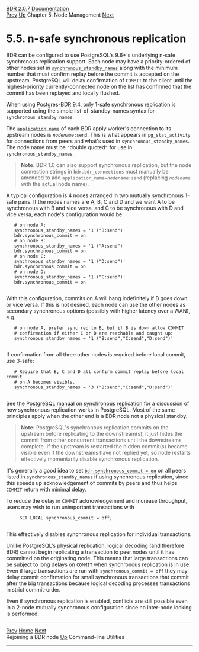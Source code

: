   [BDR 2.0.7 Documentation](README.md)                                                                                                                   
  [Prev](node-management-rejoining.md "Rejoining a BDR node")   [Up](node-management.md)    Chapter 5. Node Management    [Next](commands.md "Command-line Utilities")  


# 5.5. n-safe synchronous replication

BDR can be configured to use PostgreSQL\'s 9.6+\'s underlying n-safe
synchronous replication support. Each node may have a priority-ordered
of other nodes set in
[`synchronous_standby_names`](https://www.postgresql.org/docs/current/static/runtime-config-replication.html#GUC-SYNCHRONOUS-STANDBY-NAMES)
along with the minimum number that must confirm replay before the commit
is accepted on the upstream. PostgreSQL will delay confirmation of
`COMMIT` to the client until the highest-priority
currently-connected node on the list has confirmed that the commit has
been replayed and locally flushed.

When using Postgres-BDR 9.4, only 1-safe synchronous replication is
supported using the simple list-of-standby-names syntax for
`synchronous_standby_names`.

The
[`application_name`](https://www.postgresql.org/docs/current/static/runtime-config-logging.html#GUC-APPLICATION-NAME)
of each BDR apply worker\'s connection to its upstream nodes is
*`nodename`*`:send`. This is what appears in
`pg_stat_activity` for connections from peers and what\'s used
in `synchronous_standby_names`. The node name must be
`"`double quoted`"` for use in
`synchronous_standby_names`.

> **Note:** BDR 1.0 can also support synchronous replication, but the
> node connection strings in `bdr.bdr_connections` must
> manually be amended to add
> `application_name=`*`nodename`*`:send`
> (replacing *`nodename`* with the actual node name).

A typical configuration is 4 nodes arranged in two mutually synchronous
1-safe pairs. If the nodes names are A, B, C and D and we want A to be
synchronous with B and vice versa, and C to be synchronous with D and
vice versa, each node\'s configuration would be:

``` PROGRAMLISTING
   # on node A:
   synchronous_standby_names = '1 ("B:send")'
   bdr.synchronous_commit = on
   # on node B:
   synchronous_standby_names = '1 ("A:send")'
   bdr.synchronous_commit = on
   # on node C:
   synchronous_standby_names = '1 ("D:send")'
   bdr.synchronous_commit = on
   # on node D:
   synchronous_standby_names = '1 ("C:send")'
   bdr.synchronous_commit = on
   
```

With this configuration, commits on A will hang indefinitely if B goes
down or vice versa. If this is not desired, each node can use the other
nodes as secondary synchronous options (possibly with higher latency
over a WAN), e.g.

``` PROGRAMLISTING
   # on node A, prefer sync rep to B, but if B is down allow COMMIT
   # confirmation if either C or D are reachable and caught up:
   synchronous_standby_names = '1 ("B:send","C:send","D:send")'
   
```

If confirmation from all three other nodes is required before local
commit, use 3-safe:

``` PROGRAMLISTING
   # Require that B, C and D all confirm commit replay before local commit
   # on A becomes visible.
   synchronous_standby_names = '3 ("B:send","C:send","D:send")'
   
```

See [the PostgreSQL manual on synchronous
replication](https://www.postgresql.org/docs/current/static/warm-standby.html#SYNCHRONOUS-REPLICATION)
for a discussion of how synchronous replication works in PostgreSQL.
Most of the same principles apply when the other end is a BDR node not a
physical standby.

> **Note:** PostgreSQL\'s synchronous replication commits on the
> upstream before replicating to the downstream(s), it just hides the
> commit from other concurrent transactions until the downstreams
> complete. If the upstream is restarted the hidden commit(s) become
> visible even if the downstreams have not replied yet, so node restarts
> effectively momentarily disable synchronous replication.

It\'s generally a good idea to set
[`bdr.synchronous_commit = on`](bdr-configuration-variables.md#GUC-BDR-SYNCHRONOUS-COMMIT)
on all peers listed in `synchronous_standby_names` if using
synchronous replication, since this speeds up acknowledgement of commits
by peers and thus helps `COMMIT` return with minimal delay.

To reduce the delay in `COMMIT` acknowledgement and increase
throughput, users may wish to run unimportant transactions with

``` PROGRAMLISTING
     SET LOCAL synchronous_commit = off;
   
```

This effectively disables synchronous replication for individual
transactions.

Unlike PostgreSQL\'s physical replication, logical decoding (and
therefore BDR) cannot begin replicating a transaction to peer nodes
until it has committed on the originating node. This means that large
transactions can be subject to long delays on `COMMIT` when
synchronous replication is in use. Even if large transactions are run
with `synchronous_commit = off` they may delay commit
confirmation for small synchronous transactions that commit after the
big transactions because logical decoding processes transactions in
strict commit-order.

Even if synchronous replication is enabled, conflicts are still possible
even in a 2-node mutually synchronous configuration since no inter-node
locking is performed.



  ------------------------------------------------------- ------------------------------------------- --------------------------------------
  [Prev](node-management-rejoining.md)        [Home](README.md)        [Next](commands.md)  
  Rejoining a BDR node                                     [Up](node-management.md)                  Command-line Utilities
  ------------------------------------------------------- ------------------------------------------- --------------------------------------
